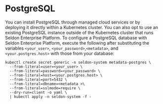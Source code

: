 # PostgreSQL

You can install PostgreSQL through managed cloud services or by deploying it directly within a Kubernetes cluster. You can also opt to use an existing PostgreSQL instance outside of the Kubernetes cluster that runs Seldon Enterprise Platform. To configure a PostgreSQL database with Seldon Enterprise Platform, execute the following after substituting the variables `<your_user>`, `<your_password>`,`<metadata>`, and `<your.postgres.host>` with those from your database:

```
kubectl create secret generic -n seldon-system metadata-postgres \
  --from-literal=user=<your_user> \
  --from-literal=password=<your_password> \
  --from-literal=host=<your.postgres.host> \
  --from-literal=port=5432 \
  --from-literal=dbname=<metadata >\
  --from-literal=sslmode=require \
  --dry-run=client -o yaml \
  | kubectl apply -n seldon-system -f -
```  